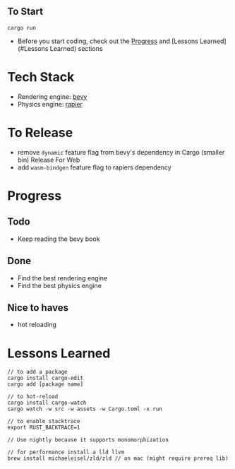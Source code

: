 ## To Start
```
cargo run
```
- Before you start coding, check out the [Progress](#Progress) and [Lessons Learned](#Lessons Learned) sections

# Tech Stack
- Rendering engine: [bevy](https://bevyengine.org/)
- Physics engine: [rapier](https://rapier.rs/)

# To Release
- remove `dynamic` feature flag from bevy's dependency in Cargo (smaller bin)
Release For Web
- add `wasm-bindgen` feature flag to rapiers dependency 

# Progress

## Todo
- Keep reading the bevy book

## Done
- Find the best rendering engine
- Find the best physics engine

## Nice to haves
- hot reloading

# Lessons Learned
```
// to add a package
cargo install cargo-edit
cargo add [package name]

// to hot-reload
cargo install cargo-watch
cargo watch -w src -w assets -w Cargo.toml -x run

// to enable stacktrace 
export RUST_BACKTRACE=1

// Use nightly because it supports monomorphization

// for performance install a lld llvm
brew install michaeleisel/zld/zld // on mac (might require prereq lib)
```
